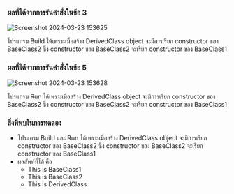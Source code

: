 ### ผลที่ได้จากการรันคำสั่งในข้อ 3

![Screenshot 2024-03-23 153625](https://github.com/KanyakornPuengmon/03376836-OOP-2566-Lab-08/assets/144195697/f0fe7515-2808-4ca6-b4cb-673053b7a09d)

โปรแกรม Build ได้เพราะเมื่อสร้าง DerivedClass object จะมีการเรียก constructor ของ BaseClass2 ซึ่ง constructor ของ BaseClass2 จะเรียก constructor ของ BaseClass1

### ผลที่ได้จากการรันคำสั่งในข้อ 5

![Screenshot 2024-03-23 153628](https://github.com/KanyakornPuengmon/03376836-OOP-2566-Lab-08/assets/144195697/f0a53d9c-24e4-4a0e-9d58-fac9562801d1)

โปรแกรม Run ได้เพราะเมื่อสร้าง DerivedClass object จะมีการเรียก constructor ของ BaseClass2 ซึ่ง constructor ของ BaseClass2 จะเรียก constructor ของ BaseClass1

### สิ่งที่พบในการทดลอง
- โปรแกรม Build และ Run ได้เพราะเมื่อสร้าง DerivedClass object จะมีการเรียก constructor ของ BaseClass2 ซึ่ง constructor ของ BaseClass2 จะเรียก constructor ของ BaseClass1
- ผลลัพท์ที่ได้ คือ
  - This is BaseClass1
  - This is BaseClass2
  - This is DerivedClass

